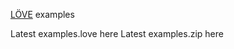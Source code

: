 [L&Ouml;VE][LOVE] examples 

[LOVE]: http://love2d.org


Latest examples.love here
Latest examples.zip  here
